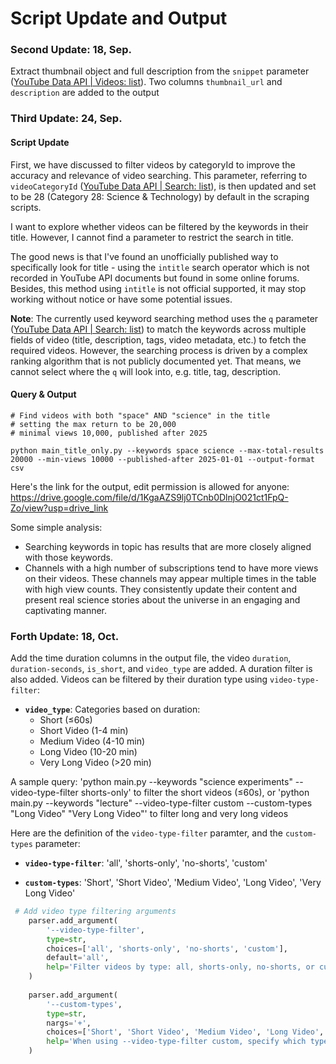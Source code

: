 # Script Update and Output
### Second Update: 18, Sep. 
Extract thumbnail object and full description from the `snippet` parameter ([YouTube Data API | Videos: list](https://developers.google.com/youtube/v3/docs/videos/list?hl=en)). Two columns `thumbnail_url` and `description` are added to the output

### Third Update: 24, Sep.
#### Script Update
First, we have discussed to filter videos by categoryId to improve the accuracy and relevance of video searching. This parameter, referring to `videoCategoryId` ([YouTube Data API | Search: list](https://developers.google.com/youtube/v3/docs/search/list?hl=en)), is then updated and set to be 28 (Category 28: Science & Technology) by default in the scraping scripts.

I want to explore whether videos can be filtered by the keywords in their title. However, I cannot find a parameter to restrict the search in title. 

The good news is that I've found an unofficially published way to specifically look for title - using the `intitle` search operator which is not recorded in YouTube API documents but found in some online forums. Besides, this method using `intitle` is not official supported, it may stop working without notice or have some potential issues.

**Note**: 
The currently used keyword searching method uses the `q` parameter ([YouTube Data API | Search: list](https://developers.google.com/youtube/v3/docs/search/list?hl=en)) to match the keywords across multiple fields of video (title, description, tags, video metadata, etc.) to fetch the required videos. However, the searching process is driven by a complex ranking algorithm that is not publicly documented yet. That means, we cannot select where the `q` will look into, e.g. title, tag, description. 

#### Query & Output
```
# Find videos with both "space" AND "science" in the title
# setting the max return to be 20,000
# minimal views 10,000, published after 2025

python main_title_only.py --keywords space science --max-total-results 20000 --min-views 10000 --published-after 2025-01-01 --output-format csv
```

Here's the link for the output, edit permission is allowed for anyone: 
https://drive.google.com/file/d/1KgaAZS9lj0TCnb0DlnjO021ct1FpQ-Zo/view?usp=drive_link

Some simple analysis:
- Searching keywords in topic has results that are more closely aligned with those keywords.
- Channels with a high number of subscriptions tend to have more views on their videos. These channels may appear multiple times in the table with high view counts. They consistently update their content and present real science stories about the universe in an engaging and captivating manner.

### Forth Update: 18, Oct.
Add the time duration columns in the output file, the video `duration`, `duration-seconds`, `is_short`, and `video_type` are added. 
A duration filter is also added. Videos can be filtered by their duration type using `video-type-filter`:

- **`video_type`**: Categories based on duration:
    - Short (≤60s)
    - Short Video (1-4 min)
    - Medium Video (4-10 min)
    - Long Video (10-20 min)
    - Very Long Video (>20 min)

A sample query: 'python main.py --keywords "science experiments" --video-type-filter shorts-only' to filter the short videos (≤60s), or 'python main.py --keywords "lecture" --video-type-filter custom --custom-types "Long Video" "Very Long Video"' to filter long and very long videos 

Here are the definition of the `video-type-filter` paramter, and the `custom-types` parameter:

- **`video-type-filter`**: 'all', 'shorts-only', 'no-shorts', 'custom'

- **`custom-types`**: 'Short', 'Short Video', 'Medium Video', 'Long Video', 'Very Long Video'

```python
 # Add video type filtering arguments
    parser.add_argument(
        '--video-type-filter',
        type=str,
        choices=['all', 'shorts-only', 'no-shorts', 'custom'],
        default='all',
        help='Filter videos by type: all, shorts-only, no-shorts, or custom (default: all)'
    )
    
    parser.add_argument(
        '--custom-types',
        type=str,
        nargs='+',
        choices=['Short', 'Short Video', 'Medium Video', 'Long Video', 'Very Long Video'],
        help='When using --video-type-filter custom, specify which types to include'
    )
```
